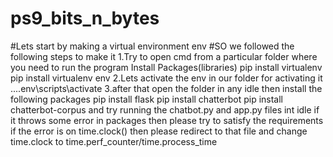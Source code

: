 # ps9_bits_n_bytes

#Lets start by making a virtual environment env
#SO we followed the following steps to make it
1.Try to open cmd from a particular folder where you need to run the program
  Install Packages(libraries)
  pip install virtualenv 
  pip install virtualenv env
2.Lets activate the env in our folder
  for activating it
  ....env\scripts\activate
3.after that open the folder in any idle
  then install the following packages
  pip install flask
  pip install chatterbot
  pip install chatterbot-corpus
  and try running the chatbot.py and app.py files int idle
if it throws some error in packages then please try to satisfy the requirements
if the error is on time.clock() then please redirect to that file and change time.clock to time.perf_counter/time.process_time
